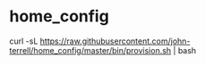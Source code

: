 # home_config
curl -sL https://raw.githubusercontent.com/john-terrell/home_config/master/bin/provision.sh | bash
